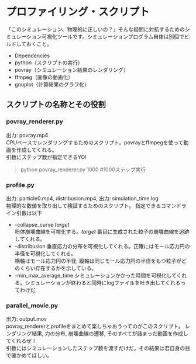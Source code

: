 # プロファイリング・スクリプト

「このシミュレーション、物理的に正しいの？」そんな疑問に対抗するためのシミュレーション可視化ツールです。シミュレーションプログラム自体は別個でビルドしておくこと。  

* Dependencies  
 * python（スクリプトの実行）  
 * povray（シミュレーション結果のレンダリング）  
 * ffmpeg（画像の動画化）  
 * gnuplot（計算結果のグラフ化）

## スクリプトの名称とその役割
### povray_renderer.py
出力: povray.mp4  
CPUベースでレンダリングするためのスクリプト。povrayとffmpegを使って動画を作成してくれる。  
引数にステップ数が指定できるYO!
 > python povray_renderer.py 1000 #1000ステップ実行

### profile.py
出力: particle0.mp4, distribusion.mp4, 出力: simulation_time.log    
物理的な数値を取り出して検証するためのスクリプト。
指定できるコマンドライン引数は以下
* -collapse_curve *target*  
 粉体崩壊曲線を可視化する。*target* 番目に生成された粒子の崩壊曲線を追跡してくれる。  
* -distribusion
垂直応力の分布を可視化してくれる。正確にはモール応力円の半径を可視化してくれる。  
横軸はモール応力円の半径, 縦軸は同じモール応力円の半径をもつ粒子がどのくらい存在するかを示している。
* -min_max_average_time
シミュレーションかかった時間を可視化してくれる。シミュレーションが終わると同時にlogファイルを吐き出してくれるってわけだ

### parallel_movie.py
出力: output.mov  
povray_rendererとprofileをまとめて楽しちゃおうってのがこのスクリプト。 レンダリング結果, 力の分布, 崩壊曲線の遷移, そのすべてが詰まった動画を作成してくれるぜ！  
引数にはシミュレーションしたステップ数を渡すだけだ。その結果は君自身の目で確かめてほしい。
